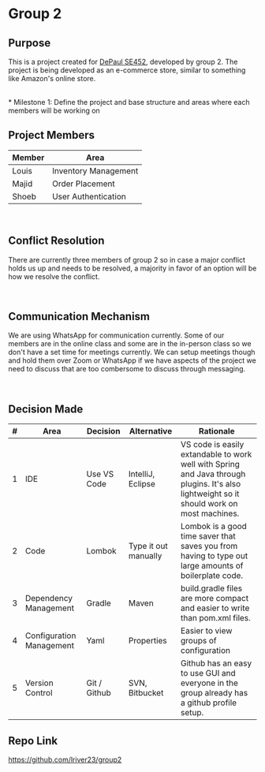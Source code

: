# Group 2

## Purpose
This is a project created for [DePaul SE452](http://www.cdm.depaul.edu/academics/pages/courseinfo.aspx?Subject=SE&CatalogNbr=452), developed by group 2. The project is being developed as an e-commerce store, similar to something like Amazon's online store.

<br>
* Milestone 1: Define the project and base structure and areas where each members will be working on

## Project Members

| Member | Area  |
| ----------- | ----------- 
| Louis | Inventory Management |
| Majid | Order Placement |
| Shoeb | User Authentication |


<br/>

## Conflict Resolution
There are currently three members of group 2 so in case a major conflict holds us up and needs to be resolved, a majority in favor of an option will be how we resolve the conflict.

<br/>

## Communication Mechanism
We are using WhatsApp for communication currently. Some of our members are in the online class and some are in the in-person class so we don't have a set time for meetings currently. We can setup meetings though and hold them over Zoom or WhatsApp if we have aspects of the project we need to discuss that are too combersome to discuss through messaging.

<br/>

## Decision Made
| # | Area  | Decision | Alternative | Rationale
| ----------- | ----------- | --- | --- |--- |
| 1| IDE | Use VS Code |IntelliJ, Eclipse | VS code is easily extandable to work well with Spring and Java through plugins. It's also lightweight so it should work on most machines.
| 2 | Code  | Lombok | Type it out manually | Lombok is a good time saver that saves you from having to type out large amounts of boilerplate code.
| 3 | Dependency Management  | Gradle | Maven | build.gradle files are more compact and easier to write than pom.xml files.
| 4 | Configuration Management  | Yaml | Properties | Easier to view groups of configuration
| 5 | Version Control  | Git / Github | SVN, Bitbucket | Github has an easy to use GUI and everyone in the group already has a github profile setup.


## Repo Link
https://github.com/lriver23/group2
